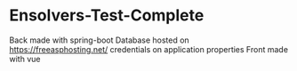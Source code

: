 # Ensolvers-Test-Complete
Back made with spring-boot
Database hosted on https://freeasphosting.net/ credentials on application properties
Front made with vue
